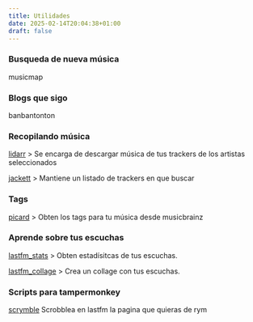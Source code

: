 ```yaml
---
title: Utilidades
date: 2025-02-14T20:04:38+01:00
draft: false
---
```


### Busqueda de nueva música

musicmap



### Blogs que sigo

banbantonton


### Recopilando música

[lidarr](https://lidarr.audio/) > Se encarga de descargar música de tus trackers de los artistas seleccionados

[jackett](https://github.com/Jackett/Jackett) > Mantiene un listado de trackers en que buscar


### Tags

[picard](https://picard.musicbrainz.org/) > Obten los tags para tu música desde musicbrainz




### Aprende sobre tus escuchas

[lastfm_stats](https://lastfmstats.com) > Obten estadísitcas de tus escuchas.

[lastfm_collage](https://lastcollage.io/collage) > Crea un collage con tus escuchas.



### Scripts para tampermonkey

[scrymble](https://greasyfork.org/en/scripts/500052-scrymble) Scrobblea en lastfm la pagina que quieras de rym



